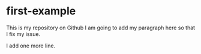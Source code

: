 # first-example
This is my repository on Github
I am going to add my paragraph here so that I fix my issue.

I add one more line.
